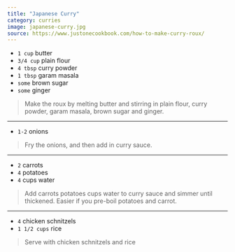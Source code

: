 ```yaml
---
title: "Japanese Curry"
category: curries
image: japanese-curry.jpg
source: https://www.justonecookbook.com/how-to-make-curry-roux/
---
```



* `1 cup` butter
* `3/4 cup` plain flour
* `4 tbsp` curry powder
* `1 tbsp` garam masala
* `some` brown sugar
* `some` ginger

> Make the roux by melting butter and stirring in plain flour, curry powder, garam masala, brown sugar and ginger.

---

* `1-2` onions

> Fry the onions, and then add in curry sauce.

---

* `2` carrots
* `4` potatoes
* `4` cups water

> Add carrots potatoes cups water to curry sauce and simmer until thickened. Easier if you pre-boil potatoes and carrot.

---

* `4` chicken schnitzels
* `1 1/2 cups` rice

> Serve with  chicken schnitzels and rice

